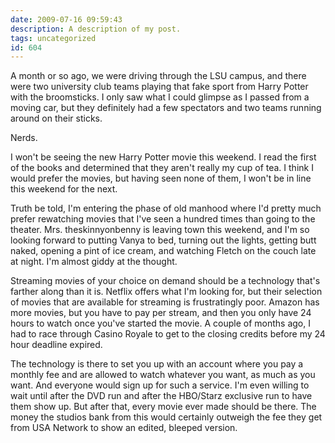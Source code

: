 ```yaml
---
date: 2009-07-16 09:59:43
description: A description of my post.
tags: uncategorized
id: 604
---
```

A month or so ago, we were driving through the LSU campus, and there were two university club teams playing that fake sport from Harry Potter with the broomsticks.  I only saw what I could glimpse as I passed from a moving car, but they definitely had a few spectators and two teams running around on their sticks.

Nerds.
<!--more-->
I won't be seeing the new Harry Potter movie this weekend.  I read the first of the books and determined that they aren't really my cup of tea.  I think I would prefer the movies, but having seen none of them, I won't be in line this weekend for the next.

Truth be told, I'm entering the phase of old manhood where I'd pretty much prefer rewatching movies that I've seen a hundred times than going to the theater.  Mrs. theskinnyonbenny is leaving town this weekend, and I'm so looking forward to putting Vanya to bed, turning out the lights, getting butt naked, opening a pint of ice cream, and watching Fletch on the couch late at night.  I'm almost giddy at the thought.

Streaming movies of your choice on demand should be a technology that's farther along than it is.  Netflix offers what I'm looking for, but their selection of movies that are available for streaming is frustratingly poor.  Amazon has more movies, but you have to pay per stream, and then you only have 24 hours to watch once you've started the movie.  A couple of months ago, I had to race through Casino Royale to get to the closing credits before my 24 hour deadline expired.

The technology is there to set you up with an account where you pay a monthly fee and are allowed to watch whatever you want, as much as you want.  And everyone would sign up for such a service.  I'm even willing to wait until after the DVD run and after the HBO/Starz exclusive run to have them show up.  But after that, every movie ever made should be there.  The money the studios bank from this would certainly outweigh the fee they get from USA Network to show an edited, bleeped version.
